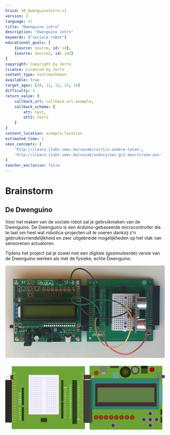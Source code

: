 ```yaml
---
hruid: SR_DwenguinoIntro-v1
version: 3
language: nl
title: "Dwenguino intro"
description: "Dwenguino intro"
keywords: ["sociale robot"]
educational_goals: [
    {source: Source, id: id}, 
    {source: Source2, id: id2}
]
copyright: Copyright by Jerro
licence: Licenced by Jerro
content_type: text/markdown
available: true
target_ages: [10, 11, 12, 13, 14]
difficulty: 3
return_value: {
    callback_url: callback-url-example,
    callback_schema: {
        att: test,
        att2: test2
    }
}
content_location: example-location
estimated_time: 1
skos_concepts: [
    'http://ilearn.ilabt.imec.be/vocab/curr1/c-andere-talen', 
    'http://ilearn.ilabt.imec.be/vocab/ondniv/sec-gr2-doorstroom-aso'
]
teacher_exclusive: false
---
```

# Brainstorm
## De Dwenguino

Voor het maken van de sociale robot zal je gebruikmaken van de Dwenguino. De Dwenguino is een Arduino-gebaseerde microcontroller die te laat om heel wat robotica-projecten uit te voeren dankzij z'n gebruiksvriendelijlkheid en zeer uitgebreide mogelijkheden op het vlak van sensorenen actuatoren.

Tijdens het project zal je zowel met een digitale (gesimuleerde) versie van de Dwenguino werken als met de fysieke, echte Dwenguino.

![moederbordje](embed/moederbordje.png "moederbordje")  

![schema moederbordje](embed/breadboard_improved_version_3.png "schema moederbordje")